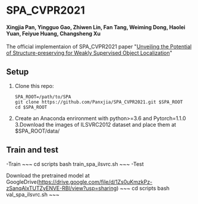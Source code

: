 # SPA_CVPR2021
#### Xingjia Pan, Yingguo Gao, Zhiwen Lin, Fan Tang, Weiming Dong, Haolei Yuan, Feiyue Huang, Changsheng Xu
The official implementaion of SPA_CVPR2021 paper "[Unveiling the Potential of Structure-preserving for Weakly Supervised Object Localization](https://arxiv.org/abs/2103.04523)"

## Setup
1. Clone this repo:
   ~~~
   SPA_ROOT=/path/to/SPA
   git clone https://github.com/Panxjia/SPA_CVPR2021.git $SPA_ROOT
   cd $SPA_ROOT
   ~~~
2. Create an Anaconda enrironment with python>=3.6 and Pytorch=1.1.0
3.Download the images of ILSVRC2012 dataset and place them at $SPA_ROOT/data/

## Train and test
-Train
    ~~~
    cd scripts
    bash train_spa_ilsvrc.sh
    ~~~
-Test
  
  Download the pretrained model at GoogleDrive(https://drive.google.com/file/d/1Zs0uKmzkPz-zSanqAlxTUTZyENVE-RBl/view?usp=sharing)
    ~~~
    cd scripts
    bash val_spa_ilsvrc.sh
    ~~~



